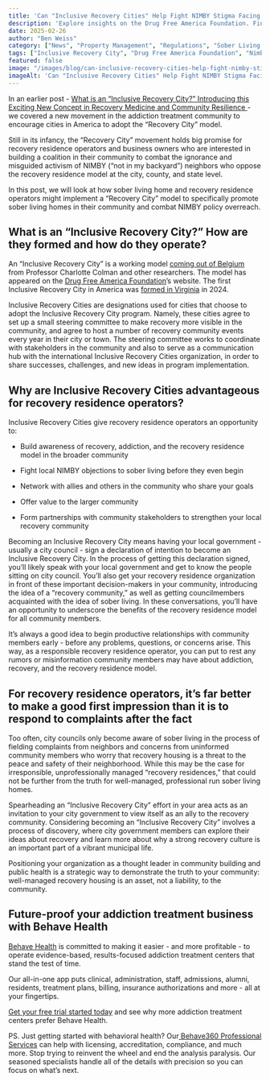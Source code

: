 ```yaml
---
title: 'Can "Inclusive Recovery Cities" Help Fight NIMBY Stigma Facing Recovery Residence Operators?'
description: 'Explore insights on the Drug Free America Foundation. Find articles on policies, advocacy & their impact on sober living and recovery communities.'
date: 2025-02-26
author: "Ben Weiss"
category: ["News", "Property Management", "Regulations", "Sober Living Management"]
tags: ["Inclusive Recovery City", "Drug Free America Foundation", "Nimbyism", "City Code"]
featured: false
image: "/images/blog/can-inclusive-recovery-cities-help-fight-nimby-stigma-facing-recovery-residence-operators.png"
imageAlt: 'Can "Inclusive Recovery Cities" Help Fight NIMBY Stigma Facing Recovery Residence Operators?'
---
```


In an earlier post - [What is an “Inclusive Recovery City?” Introducing this Exciting New Concept in Recovery Medicine and Community Resilience ](<../13/what-is-an-inclusive-recovery-city-introducing-this-exciting-new-concept-in-recovery-medicine-and-community-resiliencenbsp.html>)\- we covered a new movement in the addiction treatment community to encourage cities in America to adopt the “Recovery City” model. 

Still in its infancy, the “Recovery City” movement holds big promise for recovery residence operators and business owners who are interested in building a coalition in their community to combat the ignorance and misguided activism of NIMBY (“not in my backyard”) neighbors who oppose the recovery residence model at the city, county, and state level. 

In this post, we will look at how sober living home and recovery residence operators might implement a “Recovery City” model to specifically promote sober living homes in their community and combat NIMBY policy overreach. 

## What is an “Inclusive Recovery City?” How are they formed and how do they operate?

An “Inclusive Recovery City” is a working model [coming out of Belgium](<../../../../../www.dfaf.org/wp-content/uploads/2024/03/Inclusive-Recovery-Cities-Intro-Pack.pdf>) from Professor Charlotte Colman and other researchers. The model has appeared on the [Drug Free America Foundation](<https://www.antistigmanetwork.org.uk/blog/inclusive-recovery-cities-a-visible-and-inclusive-way-to-challenge-stigma>)’s website. The first Inclusive Recovery City in America was [formed in Virginia](<https://www.12onyourside.com/2024/10/08/not-forgotten-richmond-becomes-first-city-us-become-an-inclusive-recovery-community/>) in 2024.

Inclusive Recovery Cities are designations used for cities that choose to adopt the Inclusive Recovery City program. Namely, these cities agree to set up a small steering committee to make recovery more visible in the community, and agree to host a number of recovery community events every year in their city or town. The steering committee works to coordinate with stakeholders in the community and also to serve as a communication hub with the international Inclusive Recovery Cities organization, in order to share successes, challenges, and new ideas in program implementation. 

## Why are Inclusive Recovery Cities advantageous for recovery residence operators?

Inclusive Recovery Cities give recovery residence operators an opportunity to: 

  * Build awareness of recovery, addiction, and the recovery residence model in the broader community

  * Fight local NIMBY objections to sober living before they even begin 

  * Network with allies and others in the community who share your goals

  * Offer value to the larger community 

  * Form partnerships with community stakeholders to strengthen your local recovery community 

Becoming an Inclusive Recovery City means having your local government - usually a city council - sign a declaration of intention to become an Inclusive Recovery City. In the process of getting this declaration signed, you’ll likely speak with your local government and get to know the people sitting on city council. You’ll also get your recovery residence organization in front of these important decision-makers in your community, introducing the idea of a “recovery community,” as well as getting councilmembers acquainted with the idea of sober living. In these conversations, you’ll have an opportunity to underscore the benefits of the recovery residence model for all community members. 

It’s always a good idea to begin productive relationships with community members early - before any problems, questions, or concerns arise. This way, as a responsible recovery residence operator, you can put to rest any rumors or misinformation community members may have about addiction, recovery, and the recovery residence model. 

## For recovery residence operators, it’s far better to make a good first impression than it is to respond to complaints after the fact

Too often, city councils only become aware of sober living in the process of fielding complaints from neighbors and concerns from uninformed community members who worry that recovery housing is a threat to the peace and safety of their neighborhood. While this may be the case for irresponsible, unprofessionally managed “recovery residences,” that could not be further from the truth for well-managed, professional run sober living homes. 

Spearheading an “Inclusive Recovery City” effort in your area acts as an invitation to your city government to view itself as an ally to the recovery community. Considering becoming an “Inclusive Recovery City” involves a process of discovery, where city government members can explore their ideas about recovery and learn more about why a strong recovery culture is an important part of a vibrant municipal life. 

Positioning your organization as a thought leader in community building and public health is a strategic way to demonstrate the truth to your community: well-managed recovery housing is an asset, not a liability, to the community.

## Future-proof your addiction treatment business with Behave Health 

[Behave Health](<https://behavehealth.com/>) is committed to making it easier - and more profitable - to operate evidence-based, results-focused addiction treatment centers that stand the test of time.

Our all-in-one app puts clinical, administration, staff, admissions, alumni, residents, treatment plans, billing, insurance authorizations and more - all at your fingertips.

[Get your free trial started today](<https://behavehealth.com/get-started>) and see why more addiction treatment centers prefer Behave Health.

PS. Just getting started with behavioral health? Our[ Behave360 Professional Services](<https://behavehealth.com/behave360>) can help with licensing, accreditation, compliance, and much more. Stop trying to reinvent the wheel and end the analysis paralysis. Our seasoned specialists handle all of the details with precision so you can focus on what’s next.